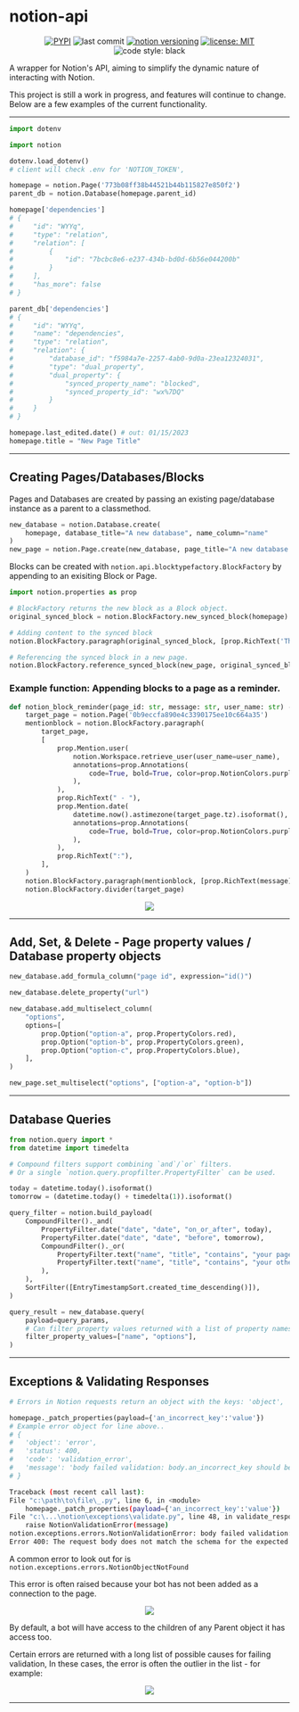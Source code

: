 # notion-api

<p align="center">
    <a href="https://pypi.org/project/notion-api/0.3.1/"><img alt="PYPI" src="https://img.shields.io/pypi/v/notion-api"></a>
    <img alt="last commit" src="https://img.shields.io/github/last-commit/ayvi-0001/notion-api?color=%239146ff"></a>
    <a href="https://developers.notion.com/reference/versioning"><img alt="notion versioning" src="https://img.shields.io/static/v1?label=notion-version&message=2022--06--28&color=%232e1a00"></a>
    <a href="https://github.com/ayvi-0001/notion-api/blob/main/LICENSE"><img alt="license: MIT" src="https://img.shields.io/static/v1?label=license&message=MIT&color=informational"></a>
    <img alt="code style: black" src="https://img.shields.io/static/v1?label=code%20style&message=black&color=000000"></a>
</p>

 
A wrapper for Notion's API, aiming to simplify the dynamic nature of interacting with Notion.  

This project is still a work in progress, and features will continue to change. Below are a few examples of the current functionality. 

---
```py
import dotenv

import notion

dotenv.load_dotenv() 
# client will check .env for 'NOTION_TOKEN',

homepage = notion.Page('773b08ff38b44521b44b115827e850f2')
parent_db = notion.Database(homepage.parent_id)

homepage['dependencies']
# {
#     "id": "WYYq",
#     "type": "relation",
#     "relation": [
#         {
#             "id": "7bcbc8e6-e237-434b-bd0d-6b56e044200b"
#         }
#     ],
#     "has_more": false
# }

parent_db['dependencies']
# {
#     "id": "WYYq",
#     "name": "dependencies",
#     "type": "relation",
#     "relation": {
#         "database_id": "f5984a7e-2257-4ab0-9d0a-23ea12324031",
#         "type": "dual_property",
#         "dual_property": {
#             "synced_property_name": "blocked",
#             "synced_property_id": "wx%7DQ"
#         }
#     }
# }

homepage.last_edited.date() # out: 01/15/2023
homepage.title = "New Page Title"
```

---
## Creating Pages/Databases/Blocks
Pages and Databases are created by passing an existing page/database instance as a parent to a classmethod.

```py
new_database = notion.Database.create(
    homepage, database_title="A new database", name_column="name"
)
new_page = notion.Page.create(new_database, page_title="A new database row")
```

Blocks can be created with `notion.api.blocktypefactory.BlockFactory` by appending to an exisiting Block or Page.
```py
import notion.properties as prop

# BlockFactory returns the new block as a Block object.
original_synced_block = notion.BlockFactory.new_synced_block(homepage)

# Adding content to the synced block
notion.BlockFactory.paragraph(original_synced_block, [prop.RichText('This is a synced block.')])

# Referencing the synced block in a new page.
notion.BlockFactory.reference_synced_block(new_page, original_synced_block.id)
```

### Example function: Appending blocks to a page as a reminder.
```py
def notion_block_reminder(page_id: str, message: str, user_name: str) -> None:
    target_page = notion.Page('0b9eccfa890e4c3390175ee10c664a35')
    mentionblock = notion.BlockFactory.paragraph(
        target_page,
        [
            prop.Mention.user(
                notion.Workspace.retrieve_user(user_name=user_name),
                annotations=prop.Annotations(
                    code=True, bold=True, color=prop.NotionColors.purple
                ),
            ),
            prop.RichText(" - "),
            prop.Mention.date(
                datetime.now().astimezone(target_page.tz).isoformat(),
                annotations=prop.Annotations(
                    code=True, bold=True, color=prop.NotionColors.purple_background
                ),
            ),
            prop.RichText(":"),
        ],
    )
    notion.BlockFactory.paragraph(mentionblock, [prop.RichText(message)])
    notion.BlockFactory.divider(target_page)
```

<p align="center">
    <img src="https://raw.githubusercontent.com/ayvi-0001/notion-api/main/images/example_function_reminder.png">  
</p>

---
## Add, Set, & Delete - Page property values / Database property objects

```py
new_database.add_formula_column("page id", expression="id()")

new_database.delete_property("url")

new_database.add_multiselect_column(
    "options",
    options=[
        prop.Option("option-a", prop.PropertyColors.red),
        prop.Option("option-b", prop.PropertyColors.green),
        prop.Option("option-c", prop.PropertyColors.blue),
    ],
)

new_page.set_multiselect("options", ["option-a", "option-b"])
```

---
## Database Queries

```py
from notion.query import *
from datetime import timedelta

# Compound filters support combining `and`/`or` filters.
# Or a single `notion.query.propfilter.PropertyFilter` can be used.

today = datetime.today().isoformat()
tomorrow = (datetime.today() + timedelta(1)).isoformat()

query_filter = notion.build_payload(
    CompoundFilter()._and(
        PropertyFilter.date("date", "date", "on_or_after", today),
        PropertyFilter.date("date", "date", "before", tomorrow),
        CompoundFilter()._or(
            PropertyFilter.text("name", "title", "contains", "your page title"),
            PropertyFilter.text("name", "title", "contains", "your other page title"),
        ),
    ),
    SortFilter([EntryTimestampSort.created_time_descending()]),
)

query_result = new_database.query(
    payload=query_params,
    # Can filter property values returned with a list of property names
    filter_property_values=["name", "options"],
)
```
---

## Exceptions & Validating Responses

```py
# Errors in Notion requests return an object with the keys: 'object', 'status', 'code', and 'message'

homepage._patch_properties(payload={'an_incorrect_key':'value'})
# Example error object for line above..
# {
#   'object': 'error', 
#   'status': 400, 
#   'code': 'validation_error', 
#   'message': 'body failed validation: body.an_incorrect_key should be not present, instead was `"value"`.'
# }
```

```sh
Traceback (most recent call last):
File "c:\path\to\file\_.py", line 6, in <module>
    homepage._patch_properties(payload={'an_incorrect_key':'value'})
File "c:\...\notion\exceptions\validate.py", line 48, in validate_response
    raise NotionValidationError(message)
notion.exceptions.errors.NotionValidationError: body failed validation: body.an_incorrect_key should be not present, instead was `"value"`.
Error 400: The request body does not match the schema for the expected parameters.
```

A common error to look out for is `notion.exceptions.errors.NotionObjectNotFound`  

This error is often raised because your bot has not been added as a connection to the page.  

<p align="center">
    <img src="https://raw.githubusercontent.com/ayvi-0001/notion-api/main/images/directory_add_connections.png">  
</p>

By default, a bot will have access to the children of any Parent object it has access too.

Certain errors are returned with a long list of possible causes for failing validation,
In these cases, the error is often the outlier in the list - for example:

<p align="center">
    <img src="https://raw.githubusercontent.com/ayvi-0001/notion-api/main/images/append_child_block_error.png"> 
</p>

---